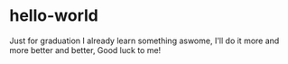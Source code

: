 # hello-world
Just for graduation
I already learn something aswome,
I'll do it more and more better and better,
Good luck to me!
